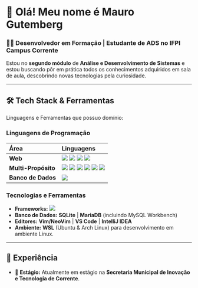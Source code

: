 # 👋 Olá! Meu nome é Mauro Gutemberg

### 👨‍💻 Desenvolvedor em Formação | Estudante de ADS no IFPI Campus Corrente

Estou no **segundo módulo** de **Análise e Desenvolvimento de Sistemas** e estou buscando pôr em prática todos os conhecimentos adquiridos em sala de aula, descobrindo novas tecnologias pela curiosidade.

---

## 🛠️ Tech Stack & Ferramentas

Linguagens e Ferramentas que possuo domínio:

### Linguagens de Programação
| Área | Linguagens |
| :--- | :--- |
| **Web** | <img src="https://img.shields.io/badge/HTML5-E34F26?style=flat-square&logo=html5&logoColor=white"> <img src="https://img.shields.io/badge/CSS3-1572B6?style=flat-square&logo=css3&logoColor=white"> <img src="https://img.shields.io/badge/JavaScript-F7DF1E?style=flat-square&logo=javascript&logoColor=black"> <img src="https://img.shields.io/badge/PHP-777BB4?style=flat-square&logo=php&logoColor=white"> |
| **Multi-Propósito** | <img src="https://img.shields.io/badge/Python-3776AB?style=flat-square&logo=python&logoColor=white"> <img src="https://img.shields.io/badge/Java-007396?style=flat-square&logo=java&logoColor=white"> <img src="https://img.shields.io/badge/C-A8B9CC?style=flat-square&logo=c&logoColor=black"> <img src="https://img.shields.io/badge/Rust-000000?style=flat-square&logo=rust&logoColor=white"> <img src="https://img.shields.io/badge/Lua-2C2D72?style=flat-square&logo=lua&logoColor=white"> <img src="https://img.shields.io/badge/Bash-4EAA25?style=flat-square&logo=gnu-bash&logoColor=white">|
| **Banco de Dados** | <img src="https://img.shields.io/badge/SQL-4479A1?style=flat-square&logo=mysql&logoColor=white"> |

### Tecnologias e Ferramentas
- **Frameworks:** <img src="https://img.shields.io/badge/Django-092E20?style=flat-square&logo=django&logoColor=white">
- **Banco de Dados:** **SQLite** | **MariaDB** (incluindo MySQL Workbench)
- **Editores:** **Vim/NeoVim** | **VS Code** | **IntelliJ IDEA**
- **Ambiente:** **WSL** (Ubuntu & Arch Linux) para desenvolvimento em ambiente Linux.

---

## 💼 Experiência

- 🔭 **Estágio:** Atualmente em estágio na **Secretaria Municipal de Inovação e Tecnologia de Corrente**.
